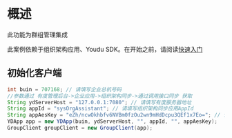 # 概述

此功能为群组管理集成

此案例依赖于组织架构应用、Youdu SDK。在开始之前，请阅读[快速入门](https://youdu.im/api/quickstart.html)

## 初始化客户端

```java
int buin = 707168; // 请填写企业总机号码
//参数通过 有度管理后台->企业应用->组织架构同步->通过调用接口同步 获取
String ydServerHost = "127.0.0.1:7080"; // 请填写有度服务器地址
String appId = "sysOrgAssistant"; // 请填写组织架构同步应用AppId
String appAesKey = "eZh/ncwOkhbfv6NVBm0fzOu2wn9mHdDcpu3QEf1x7Eo="; // 请填写组织架构同步应用的EncodingaesKey
YDApp app = new YDApp(buin, ydServerHost, "", appId, "", appAesKey);
GroupClient groupClient = new GroupClient(app);
```
